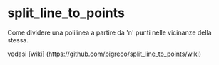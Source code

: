 # split_line_to_points
Come dividere una polilinea a partire da 'n' punti nelle vicinanze della stessa.

vedasi [wiki] (https://github.com/pigreco/split_line_to_points/wiki)

<src img ='https://github.com/pigreco/split_line_to_points/blob/master/Immagine%205.jpg'>
